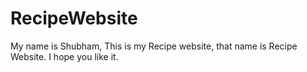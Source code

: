 # RecipeWebsite
My name is Shubham, This is my Recipe website, that name is Recipe Website.
I hope you like it.
